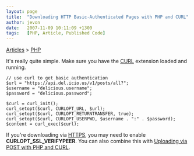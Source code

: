 ```yaml
---
layout: page
title:  "Downloading HTTP Basic-Authenticated Pages with PHP and CURL"
author: jevon
date:   2007-11-09 10:11:09 +1300
tags:   [PHP, Article, Published Code]
---
```


[Articles](Articles.md) > [PHP](PHP.md)

It's really quite simple. Make sure you have the [CURL](curl.md) extension loaded and running.

```
// use curl to get basic authentication
$url = "https://api.del.icio.us/v1/posts/all?";
$username = "delicious.username";
$password = "delicious.password";

$curl = curl_init();
curl_setopt($curl, CURLOPT_URL, $url);
curl_setopt($curl, CURLOPT_RETURNTRANSFER, true);
curl_setopt($curl, CURLOPT_USERPWD, $username . ":" . $password);
$content = curl_exec($curl);
```

If you're downloading via [HTTPS](https.md), you may need to enable **CURLOPT_SSL_VERIFYPEER**. You can also combine this with [Uploading via POST with PHP and CURL](Uploading_via_POST_with_PHP_and_CURL.md).
